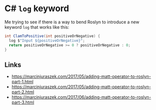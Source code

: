 # C# `log` keyword

Me trying to see if there is a way to bend Roslyn to introduce a new keyword `log` that works like this:

```csharp
int ClamToPositive(int positiveOrNegative) {
  log $"Input ${positiveOrNegative}";
  return positiveOrNegative >= 0 ? positiveOrNegative : 0;
}
```

## Links

- https://marcinjuraszek.com/2017/05/adding-matt-operator-to-roslyn-part-1.html
- https://marcinjuraszek.com/2017/05/adding-matt-operator-to-roslyn-part-2.html
- https://marcinjuraszek.com/2017/06/adding-matt-operator-to-roslyn-part-3.html
